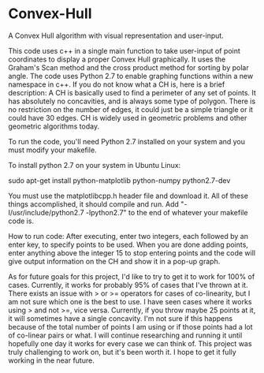 # Convex-Hull
A Convex Hull algorithm with visual representation and user-input. 



This code uses c++ in a single main function to take user-input of point coordinates to display a proper Convex Hull graphically. It uses the Graham's Scan method and the cross product method for sorting by polar angle. The code uses Python 2.7 to enable graphing functions within a new namespace in c++. If you do not know what a CH is, here is a brief description: 
A CH is basically used to find a perimeter of any set of points. It has absolutely no concavities, and is always some type of polygon. There is no restriction on the number of edges, it could just be a simple triangle or it could have 30 edges. CH is widely used in geometric problems and other geometric algorithms today. 


To run the code, you'll need Python 2.7 installed on your system and you must modify your makefile. 

To install python 2.7 on your system in Ubuntu Linux: 

sudo apt-get install python-matplotlib python-numpy python2.7-dev

You must use the matplotlibcpp.h header file and download it. All of these things accomplished, it should compile and run. 
Add "-I/usr/include/python2.7 -lpython2.7" to the end of whatever your makefile code is. 

How to run code: 
After executing, enter two integers, each followed by an enter key, to specify points to be used. When you are done adding points, enter anything above the integer 15 to stop entering points and the code will give output information on the CH and show it in a pop-up graph. 



As for future goals for this project, I'd like to try to get it to work for 100% of cases. Currently, it works for probably 95% of cases that I've thrown at it. There exists an issue with > or >= operators for cases of co-linearity, but I am not sure which one is the best to use. I have seen cases where it works using > and not >=, vice versa.  Currently, if you throw maybe 25 points at it, it will sometimes have a single concavity. I'm not sure if this happens because of the total number of points I am using or if those points had a lot of co-linear pairs or what. I will continue researching and running it until hopefully one day it works for every case we can think of. This project was truly challenging to work on, but it's been worth it. I hope to get it fully working in the near future. 
